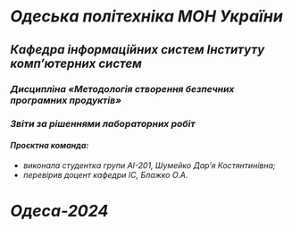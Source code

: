 # *Одеська політехніка МОН України*
## *Кафедра інформаційних систем Інституту комп’ютерних систем*
### *Дисципліна «Методологія створення безпечних програмних продуктів»*
### *Звіти за рішеннями лабораторних робіт*
#### *Проєктна команда:*
- *виконала студентка групи АІ-201, Шумейко Дар’я Костянтинівна;*
- *перевірив доцент кафедри ІС, Блажко О.А.*
# *Одеса-2024*
